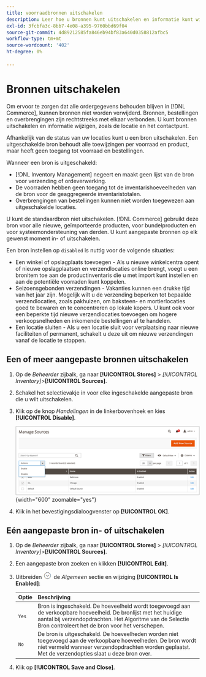 ```yaml
---
title: voorraadbronnen uitschakelen
description: Leer hoe u bronnen kunt uitschakelen en informatie kunt wijzigen, zoals de locatie en het contactpunt.
exl-id: 3fcbfa3c-8bb7-4e08-a395-9760bbd69f04
source-git-commit: 4d89212585fa846eb94bf83a640d0358812afbc5
workflow-type: tm+mt
source-wordcount: '402'
ht-degree: 0%

---
```


# Bronnen uitschakelen

Om ervoor te zorgen dat alle ordergegevens behouden blijven in [!DNL Commerce], kunnen bronnen niet worden verwijderd. Bronnen, bestellingen en overbrengingen zijn rechtstreeks met elkaar verbonden. U kunt bronnen uitschakelen en informatie wijzigen, zoals de locatie en het contactpunt.

Afhankelijk van de status van uw locaties kunt u een bron uitschakelen. Een uitgeschakelde bron behoudt alle toewijzingen per voorraad en product, maar heeft geen toegang tot voorraad en bestellingen.

Wanneer een bron is uitgeschakeld:

- [!DNL Inventory Management] negeert en maakt geen lijst van de bron voor verzending of ordeverwerking.
- De voorraden hebben geen toegang tot de inventarishoeveelheden van de bron voor de geaggregeerde inventaristotalen.
- Overbrengingen van bestellingen kunnen niet worden toegewezen aan uitgeschakelde locaties.

U kunt de standaardbron niet uitschakelen. [!DNL Commerce] gebruikt deze bron voor alle nieuwe, geïmporteerde producten, voor bundelproducten en voor systeemondersteuning van derden. U kunt aangepaste bronnen op elk gewenst moment in- of uitschakelen.

Een bron instellen op `disabled` is nuttig voor de volgende situaties:

- Een winkel of opslagplaats toevoegen - Als u nieuwe winkelcentra opent of nieuwe opslagplaatsen en verzendlocaties online brengt, voegt u een bronitem toe aan de productinventaris die u met import kunt instellen en aan de potentiële voorraden kunt koppelen.
- Seizoensgebonden verzendingen - Vakanties kunnen een drukke tijd van het jaar zijn. Mogelijk wilt u de verzending beperken tot bepaalde verzendlocaties, zoals pakhuizen, om baksteen- en mortierlocaties goed te bewaren en te concentreren op lokale kopers. U kunt ook voor een beperkte tijd nieuwe verzendlocaties toevoegen om hogere verkoopsnelheden en inkomende bestellingen af te handelen.
- Een locatie sluiten - Als u een locatie sluit voor verplaatsing naar nieuwe faciliteiten of permanent, schakelt u deze uit om nieuwe verzendingen vanaf de locatie te stoppen.

## Een of meer aangepaste bronnen uitschakelen

1. Op de _Beheerder_ zijbalk, ga naar **[!UICONTROL Stores]** > _[!UICONTROL Inventory]_>**[!UICONTROL Sources]**.

1. Schakel het selectievakje in voor elke ingeschakelde aangepaste bron die u wilt uitschakelen.

1. Klik op de knop _Handelingen_ in de linkerbovenhoek en kies **[!UICONTROL Disable]**.

   ![[!DNL Inventory Management] bronnen - Menu Handelingen](assets/inventory-source-disable.png){width="600" zoomable="yes"}

1. Klik in het bevestigingsdialoogvenster op **[!UICONTROL OK]**.

## Eén aangepaste bron in- of uitschakelen

1. Op de _Beheerder_ zijbalk, ga naar **[!UICONTROL Stores]** > _[!UICONTROL Inventory]_>**[!UICONTROL Sources]**.

1. Een aangepaste bron zoeken en klikken **[!UICONTROL Edit]**.

1. Uitbreiden ![Expansiekiezer](../assets/icon-display-expand.png) de _Algemeen_ sectie en wijziging **[!UICONTROL Is Enabled]**:

   | Optie | Beschrijving |
   | ----- | ----- |
   | `Yes` | Bron is ingeschakeld. De hoeveelheid wordt toegevoegd aan de verkoopbare hoeveelheid. De bronlijst met het huidige aantal bij verzendopdrachten. Het Algoritme van de Selectie Bron controleert het de bron voor het verschepen. |
   | `No` | De bron is uitgeschakeld. De hoeveelheden worden niet toegevoegd aan de verkoopbare hoeveelheden. De bron wordt niet vermeld wanneer verzendopdrachten worden geplaatst. Met de verzendopties slaat u deze bron over. |

1. Klik op **[!UICONTROL Save and Close]**.
